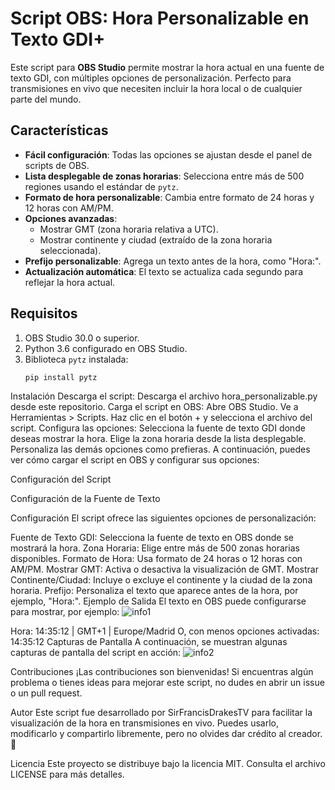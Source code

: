 # Script OBS: Hora Personalizable en Texto GDI+

Este script para **OBS Studio** permite mostrar la hora actual en una fuente de texto GDI, con múltiples opciones de personalización. Perfecto para transmisiones en vivo que necesiten incluir la hora local o de cualquier parte del mundo.

## Características

- **Fácil configuración**: Todas las opciones se ajustan desde el panel de scripts de OBS.
- **Lista desplegable de zonas horarias**: Selecciona entre más de 500 regiones usando el estándar de `pytz`.
- **Formato de hora personalizable**: Cambia entre formato de 24 horas y 12 horas con AM/PM.
- **Opciones avanzadas**:
  - Mostrar GMT (zona horaria relativa a UTC).
  - Mostrar continente y ciudad (extraído de la zona horaria seleccionada).
- **Prefijo personalizable**: Agrega un texto antes de la hora, como "Hora:".
- **Actualización automática**: El texto se actualiza cada segundo para reflejar la hora actual.

## Requisitos

1. OBS Studio 30.0 o superior.
2. Python 3.6 configurado en OBS Studio.
3. Biblioteca `pytz` instalada:
   ```bash
   pip install pytz

Instalación
Descarga el script: Descarga el archivo hora_personalizable.py desde este repositorio.
Carga el script en OBS:
Abre OBS Studio.
Ve a Herramientas > Scripts.
Haz clic en el botón + y selecciona el archivo del script.
Configura las opciones:
Selecciona la fuente de texto GDI donde deseas mostrar la hora.
Elige la zona horaria desde la lista desplegable.
Personaliza las demás opciones como prefieras.
A continuación, puedes ver cómo cargar el script en OBS y configurar sus opciones:

Configuración del Script


Configuración de la Fuente de Texto


Configuración
El script ofrece las siguientes opciones de personalización:

Fuente de Texto GDI: Selecciona la fuente de texto en OBS donde se mostrará la hora.
Zona Horaria: Elige entre más de 500 zonas horarias disponibles.
Formato de Hora: Usa formato de 24 horas o 12 horas con AM/PM.
Mostrar GMT: Activa o desactiva la visualización de GMT.
Mostrar Continente/Ciudad: Incluye o excluye el continente y la ciudad de la zona horaria.
Prefijo: Personaliza el texto que aparece antes de la hora, por ejemplo, "Hora:".
Ejemplo de Salida
El texto en OBS puede configurarse para mostrar, por ejemplo:
![info1](https://raw.githubusercontent.com/SirFrancisDrakesTV/TIME_OBS/main/Captura%20de%20pantalla%202024-11-26%20082903.png)

Hora: 14:35:12 | GMT+1 | Europe/Madrid
O, con menos opciones activadas:
14:35:12
Capturas de Pantalla
A continuación, se muestran algunas capturas de pantalla del script en acción:
![info2](https://github.com/SirFrancisDrakesTV/TIME_OBS/blob/main/Captura%20de%20pantalla%202024-11-26%20082800.png)



Contribuciones
¡Las contribuciones son bienvenidas! Si encuentras algún problema o tienes ideas para mejorar este script, no dudes en abrir un issue o un pull request.

Autor
Este script fue desarrollado por SirFrancisDrakesTV para facilitar la visualización de la hora en transmisiones en vivo. Puedes usarlo, modificarlo y compartirlo libremente, pero no olvides dar crédito al creador. 🚀

Licencia
Este proyecto se distribuye bajo la licencia MIT. Consulta el archivo LICENSE para más detalles.
